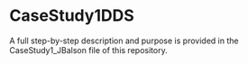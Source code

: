 # CaseStudy1DDS
A full step-by-step description and purpose is provided in the CaseStudy1_JBalson file of this repository.
